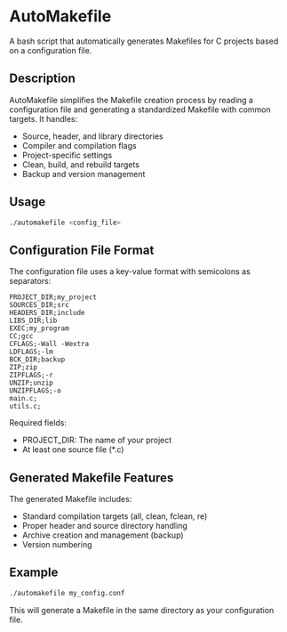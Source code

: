 # AutoMakefile

A bash script that automatically generates Makefiles for C projects based on a configuration file.

## Description

AutoMakefile simplifies the Makefile creation process by reading a configuration file and generating a standardized Makefile with common targets. It handles:

- Source, header, and library directories
- Compiler and compilation flags
- Project-specific settings
- Clean, build, and rebuild targets
- Backup and version management

## Usage

```bash
./automakefile <config_file>
```

## Configuration File Format

The configuration file uses a key-value format with semicolons as separators:

```
PROJECT_DIR;my_project
SOURCES_DIR;src
HEADERS_DIR;include
LIBS_DIR;lib
EXEC;my_program
CC;gcc
CFLAGS;-Wall -Wextra
LDFLAGS;-lm
BCK_DIR;backup
ZIP;zip
ZIPFLAGS;-r
UNZIP;unzip
UNZIPFLAGS;-o
main.c;
utils.c;
```

Required fields:
- PROJECT_DIR: The name of your project
- At least one source file (*.c)

## Generated Makefile Features

The generated Makefile includes:
- Standard compilation targets (all, clean, fclean, re)
- Proper header and source directory handling
- Archive creation and management (backup)
- Version numbering

## Example

```bash
./automakefile my_config.conf
```

This will generate a Makefile in the same directory as your configuration file. 